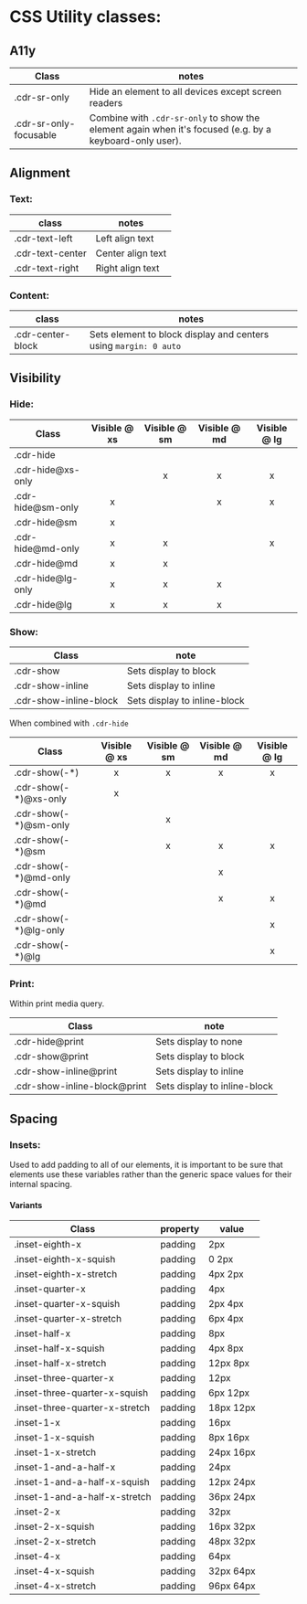 # CSS Utility classes:

## A11y

| Class                  | notes                                                                                                   |
|------------------------|---------------------------------------------------------------------------------------------------------|
| .cdr-sr-only           | Hide an element to all devices except screen readers                                                    |
| .cdr-sr-only-focusable | Combine with `.cdr-sr-only` to show the element again when it's focused (e.g. by a keyboard-only user). |

## Alignment

### Text:

| class            | notes             |
|------------------|-------------------|
| .cdr-text-left   | Left align text   |
| .cdr-text-center | Center align text |
| .cdr-text-right  | Right align text  |

### Content:

| class             | notes                                                            |
|-------------------|------------------------------------------------------------------|
| .cdr-center-block | Sets element to block display and centers using `margin: 0 auto` |

## Visibility

### Hide:

| Class             | Visible @ xs | Visible @ sm | Visible @ md | Visible @ lg |
|-------------------|:------------:|:------------:|:------------:|:------------:|
| .cdr-hide         |              |              |              |              |
| .cdr-hide@xs-only |              |       x      |       x      |       x      |
| .cdr-hide@sm-only |       x      |              |       x      |       x      |
| .cdr-hide@sm      |       x      |              |              |              |
| .cdr-hide@md-only |       x      |       x      |              |       x      |
| .cdr-hide@md      |       x      |       x      |              |              |
| .cdr-hide@lg-only |       x      |       x      |       x      |              |
| .cdr-hide@lg      |       x      |       x      |       x      |              |

### Show:

| Class                  |             note             |
|------------------------|------------------------------|
| .cdr-show              | Sets display to block        |
| .cdr-show-inline       | Sets display to inline       |
| .cdr-show-inline-block | Sets display to inline-block |

When combined with `.cdr-hide`

| Class                 | Visible @ xs | Visible @ sm | Visible @ md | Visible @ lg |
|-----------------------|:------------:|:------------:|:------------:|:------------:|
| .cdr-show(-*)         |       x      |       x      |       x      |       x      |
| .cdr-show(-*)@xs-only |       x      |              |              |              |
| .cdr-show(-*)@sm-only |              |       x      |              |              |
| .cdr-show(-*)@sm      |              |       x      |       x      |       x      |
| .cdr-show(-*)@md-only |              |              |       x      |              |
| .cdr-show(-*)@md      |              |              |       x      |       x      |
| .cdr-show(-*)@lg-only |              |              |              |       x      |
| .cdr-show(-*)@lg      |              |              |              |       x      |

### Print:

Within print media query.

| Class                        |             note             |
|------------------------------|------------------------------|
| .cdr-hide@print              | Sets display to none         |
| .cdr-show@print              | Sets display to block        |
| .cdr-show-inline@print       | Sets display to inline       |
| .cdr-show-inline-block@print | Sets display to inline-block |

## Spacing

### Insets:
Used to add padding to all of our elements, it is important to be sure that elements use these variables rather than the generic space values for their internal spacing.

#### Variants

| Class                              | property       | value     |
|------------------------------------|----------------|-----------|
| .inset-eighth-x                    | padding        | 2px       |
| .inset-eighth-x-squish             | padding        | 0 2px     |
| .inset-eighth-x-stretch            | padding        | 4px 2px   |
| .inset-quarter-x                   | padding        | 4px       |
| .inset-quarter-x-squish            | padding        | 2px 4px   |
| .inset-quarter-x-stretch           | padding        | 6px 4px   |
| .inset-half-x                      | padding        | 8px       |
| .inset-half-x-squish               | padding        | 4px 8px   |
| .inset-half-x-stretch              | padding        | 12px 8px  |
| .inset-three-quarter-x             | padding        | 12px      |
| .inset-three-quarter-x-squish      | padding        | 6px 12px  |
| .inset-three-quarter-x-stretch     | padding        | 18px 12px |
| .inset-1-x                         | padding        | 16px      |
| .inset-1-x-squish                  | padding        | 8px 16px  |
| .inset-1-x-stretch                 | padding        | 24px 16px |
| .inset-1-and-a-half-x              | padding        | 24px      |
| .inset-1-and-a-half-x-squish       | padding        | 12px 24px |
| .inset-1-and-a-half-x-stretch      | padding        | 36px 24px |
| .inset-2-x                         | padding        | 32px      |
| .inset-2-x-squish                  | padding        | 16px 32px |
| .inset-2-x-stretch                 | padding        | 48px 32px |
| .inset-4-x                         | padding        | 64px      |
| .inset-4-x-squish                  | padding        | 32px 64px |
| .inset-4-x-stretch                 | padding        | 96px 64px |
